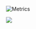 ![Metrics](https://gh-metrics.jaydensar.net/jaydensar?template=classic&base.metadata=0&lines=1&achievements=1&languages=1&isocalendar=1&isocalendar.duration=half-year&languages.colors=github&languages.details=percentage&languages.threshold=0%25&achievements.threshold=B&achievements.secrets=true&achievements.limit=0&config.timezone=America%2FNew_York)

![](https://komarev.com/ghpvc/?username=jaydensar)
